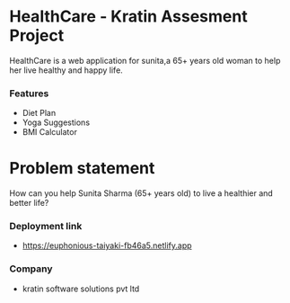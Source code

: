 # HealthCare - Kratin Assesment Project

HealthCare is a web application for sunita,a 65+ years old woman to help her live healthy and happy life.

### Features

-   Diet Plan
-   Yoga Suggestions
-   BMI Calculator

# Problem statement 
How can you help Sunita Sharma (65+ years old) to live a healthier and better life?

### Deployment link 
- https://euphonious-taiyaki-fb46a5.netlify.app

### Company
- kratin software solutions pvt ltd



